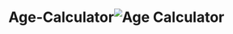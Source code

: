 # Age-Calculator![Age Calculator](https://github.com/user-attachments/assets/b921d9c0-191a-4c60-a743-d9451f10dcc5)
